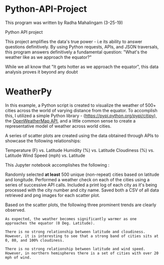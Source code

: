 # Python-API-Project

This program was written by Radha Mahalingam (3-25-19)

Python API project

This project amplifies the data's true power - i.e its ability to answer questions definitively. 
By using Python requests, APIs, and JSON traversals, this program answers definitively a fundamental question: "What's the weather like as we approach the equator?"

While we all know that "It gets hotter as we approach the equator", this data analysis proves it beyond any doubt

# WeatherPy

In this example,  a Python script is created to visualize the weather of 500+ cities across the world of varying distance from the equator. To accomplish this, I utilized a simple Python library - (https://pypi.python.org/pypi/citipy), the [OpenWeatherMap API](https://openweathermap.org/api), and a little common sense to create a representative model of weather across world cities.

A series of scatter plots are created using the data obtained through APIs to showcase the following relationships:

   Temperature (F) vs. Latitude
   Humidity (%) vs. Latitude
   Cloudiness (%) vs. Latitude
   Wind Speed (mph) vs. Latitude

This Jupyter notebook accomplishes the following :

  Randomly selected **at least** 500 unique (non-repeat) cities based on latitude and longitude.
  Performed a weather check on each of the cities using a series of successive API calls.
  Included a print log of each city as it's being processed with the city number and city name.
  Saved both a CSV of all data retrieved and png images for each scatter plot.

Based on the scatter plots, the following three prominent trends are clearly observed. 

    As expected, the weather becomes significantly warmer as one approaches the equator (0 Deg. Latitude). 

    There is no strong relationship between latitude and cloudiness. However, it is interesting to see that a strong band of cities sits at 0, 80, and 100% cloudiness.

    There is no strong relationship between latitude and wind speed. However, in northern hemispheres there is a set of cities with over 20 mph of wind.
